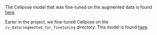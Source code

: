 The Cellpose model that was fine-tuned on the augmented data is found [here](https://drive.google.com/file/d/1--d-LFoSTIRzvw-EvQCDf9kuQx1hNlG7/view).

Earier in the project, we fine-tuned Cellpose on the `cv_data/segmented_for_finetuning` directory. This model is found [here](https://drive.google.com/drive/u/0/folders/1LSdxS1lY29PCebnoYQL-oDsVXQB6fPH1).
